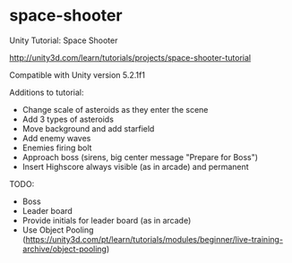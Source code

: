 # space-shooter
Unity Tutorial: Space Shooter

http://unity3d.com/learn/tutorials/projects/space-shooter-tutorial

Compatible with Unity version 5.2.1f1

Additions to tutorial:
- Change scale of asteroids as they enter the scene
- Add 3 types of asteroids
- Move background and add starfield
- Add enemy waves
- Enemies firing bolt
- Approach boss (sirens, big center message "Prepare for Boss")
- Insert Highscore always visible (as in arcade) and permanent

TODO:
- Boss
- Leader board
- Provide initials for leader board (as in arcade)
- Use Object Pooling (https://unity3d.com/pt/learn/tutorials/modules/beginner/live-training-archive/object-pooling)
